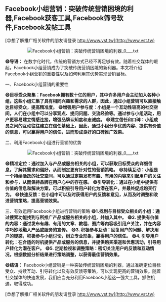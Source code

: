 ## **Facebook小组营销：突破传统营销困境的利器,Facebook获客工具,Facebook筛号软件,Facebook发帖工具**

[😍想了解推广相关软件的朋友请登录 http://www.vst.tw](http://www.vst.tw)

 <center><img src="https://vst.tw/MP4/tuiguang/png/7.png" alt="Facebook小组营销：突破传统营销困境的利器_0___.txt"></center>

**😄导语：**
在数字化时代，传统的营销方式已经不再足够有效。随着社交媒体的崛起，Facebook小组营销成为了突破传统营销困境的新利器。本文将介绍Facebook小组营销的重要性以及如何利用其优势实现营销目标。

一、Facebook小组营销的重要性

**😄目标受众聚集：Facebook拥有数十亿的用户，其中许多用户会主动加入各种小组，这些小组汇集了具有相同兴趣和需求的人群，因此，通过小组营销可以直接触达目标受众，提高精准度。**
**😄增强用户参与度：小组是一个互动性较高的社交空间，人们在小组中可以分享观点、提问问题、交流经验等。通过参与小组活动，用户更容易建立情感连接，增强品牌认知度和忠诚度。**
**😄建立信任和口碑：小组成员之间的互动往往建立在信任基础上，因此，通过小组分享优质内容、提供有价值的信息，可以赢得用户的信任，进而形成良好的口碑推广效果。**

二、利用Facebook小组进行营销的优势

 <center><img src="https://vst.tw/MP4/tuiguang/png/3.png" alt="Facebook小组营销：突破传统营销困境的利器_0___.txt"></center>

**😄精准定位：通过加入与产品或服务相关的小组，可以获取目标受众的详细信息，了解其需求和偏好，从而制定更有针对性的营销策略。**
**😄持续互动：小组是一个持续活跃的社交空间，可以通过定期发布有趣、有用的内容来引起用户的关注和参与，从而保持品牌在用户心中的存在感。**
**😄引导转化：通过在小组中提供有价值的信息和解决方案，可以积极引导用户转化为潜在客户，并最终促成购买行为。**
**😄快速反馈：在小组中可以及时获得用户的反馈和意见，从而及时调整和改进营销策略，提高营销效果。**

三、有效运用Facebook小组进行营销的策略
**😄1.找到与目标受众相关的小组：通过搜索功能找到与所推广产品或服务相关的小组，并加入其中。**
**😄2. 提供有价值的内容：通过发布有趣、有用的文章、教程、图片等内容吸引用户关注，并在内容中巧妙地融入产品或服务的宣传。**
**😄3. 积极参与互动：回复用户的问题、解决用户的疑惑，积极参与小组讨论，树立专业形象，赢得用户的信任。**
**😄4. 引导用户转化：在合适的时机提供产品或服务的信息，并提供购买渠道和优惠活动，引导用户转化为潜在客户。**
**😄5. 定期检视和调整策略：密切关注用户的反馈和互动情况，根据数据分析结果进行策略调整，以获得最佳营销效果。**

**😄结语：**
Facebook小组营销是一种突破传统营销困境的利器，通过准确定位目标受众、持续互动、引导转化以及有效反馈等策略，可以实现更高的营销效果。随着社交媒体的快速发展，我们应当充分利用Facebook小组这一强大工具，抓住机遇，取得成功。

[😍想了解推广相关软件的朋友请登录 http://www.vst.tw](http://www.vst.tw)



